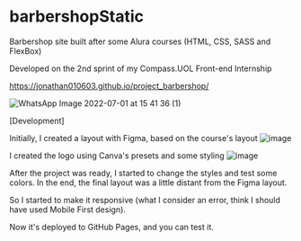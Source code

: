 # barbershopStatic
Barbershop site built after some Alura courses (HTML, CSS, SASS and FlexBox)

Developed on the 2nd sprint of my Compass.UOL Front-end Internship

https://jonathan010603.github.io/project_barbershop/

![WhatsApp Image 2022-07-01 at 15 41 36 (1)](https://user-images.githubusercontent.com/76676185/176953044-e6ff03d3-d646-4e65-bf5c-b0e821f42526.jpeg)


[Development]

Initially, I created a layout with Figma, based on the course's layout
![image](https://user-images.githubusercontent.com/76676185/176953167-a608e381-42d0-401f-9e27-f8d93fcd95f7.png)


I created the logo using Canva's presets and some styling
![image](https://user-images.githubusercontent.com/76676185/176953850-322247a3-9c6c-445c-b298-4b13eeeb80f6.png)


After the project was ready, I started to change the styles and test some colors. In the end, the final layout was a little distant from the Figma layout.

So I started to make it responsive (what I consider an error, think I should have used Mobile First design).

Now it's deployed to GitHub Pages, and you can test it.

